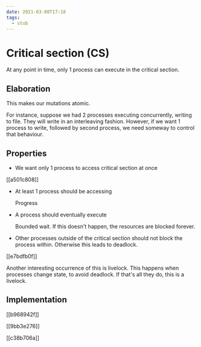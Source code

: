 ```yaml
---
date: 2021-03-08T17:18
tags: 
  - stub
---
```


# Critical section (CS)

At any point in time, only 1 process can execute in the critical section.

## Elaboration

This makes our mutations atomic.

For instance, suppose we had 2 processes executing concurrently, writing to file.
They will write in an interleaving fashion.
However, if we want 1 process to write, followed by second process, we need someway to control that behaviour.

## Properties

- We want only 1 process to access critical section at once

 [[a501c808]] 
  
- At least 1 process should be accessing

  Progress

- A process should eventually execute

  Bounded wait. If this doesn't happen, the resources are blocked forever.
  
- Other processes outside of the critical section should not block the process within. Otherwise this leads to deadlock.
  
 [[e7bdfb0f]] 
  
  Another interesting occurrence of this is livelock. This happens when processes change state, to avoid deadlock. If that's all they do, this is a livelock.

## Implementation

[[b968942f]]

[[9bb3e276]]


[[c38b706a]]

